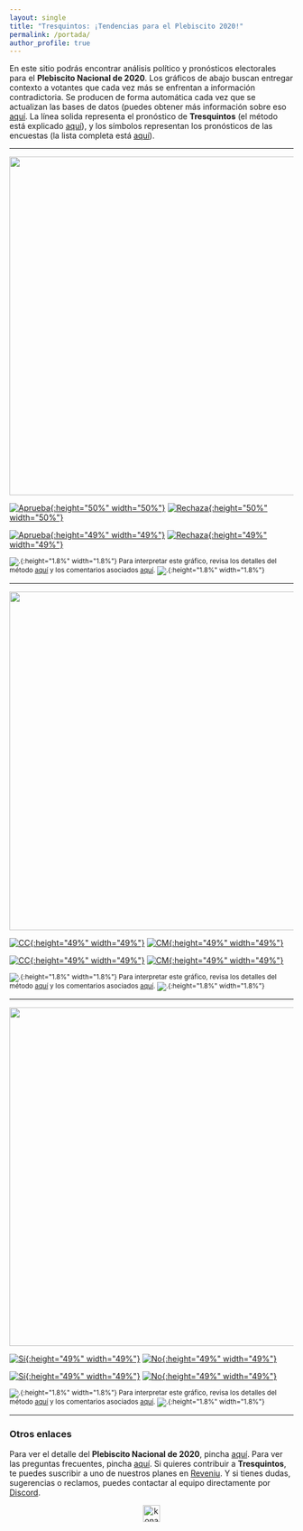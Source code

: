 ```yaml
---
layout: single
title: "Tresquintos: ¡Tendencias para el Plebiscito 2020!"
permalink: /portada/
author_profile: true
---
```



En este sitio podrás encontrar análisis político y pronósticos electorales para el **Plebiscito Nacional de 2020**. Los gráficos de abajo buscan entregar contexto a votantes que cada vez más se enfrentan a información contradictoria. Se producen de forma automática cada vez que se actualizan las bases de datos (puedes obtener más información sobre eso [aquí](https://tresquintos.cl/faq/). La línea solida representa el pronóstico de **Tresquintos** (el método está explicado [aquí](https://tresquintos.cl/tsm/)), y los símbolos representan los pronósticos de las encuestas (la lista completa está [aquí](https://tresquintos.cl/encuestas/)).

---

<div align="center">
<img width="600" src="https://tresquintos.cl/images/tsm/comparison_2020-1_top2.png" >
</div>


[![Aprueba](/images/tsm/ts_2020-1_Aprueba.png){:height="50%" width="50%"}](https://tresquintos.cl/images/tsm/ts_2020-1_Aprueba.png) [![Rechaza](/images/tsm/ts_2020-1_Rechaza.png){:height="50%" width="50%"}](https://tresquintos.cl/images/tsm/ts_2020-1_Rechaza.png)

[![Aprueba](/images/tsm/kd_2020-1_Aprueba.png){:height="49%" width="49%"}](https://tresquintos.cl/images/tsm/kd_2020-1_Aprueba.png) [![Rechaza](/images/tsm/kd_2020-1_Rechaza.png){:height="49%" width="49%"}](https://tresquintos.cl/images/tsm/kd_2020-1_Rechaza.png)

<sub>![.](/images/danger.png){:height="1.8%" width="1.8%"} Para interpretar este gráfico, revisa los detalles del método [aquí](https://tresquintos.cl/tsm/) y los comentarios asociados [aquí](https://tresquintos.cl/posts/2020/03/caveat/). ![.](/images/danger.png){:height="1.8%" width="1.8%"} </sub>

---

<div align="center">
<img width="600" src="https://tresquintos.cl/images/tsm/comparison_2020-2_top2.png" >
</div>


[![CC](/images/tsm/ts_2020-2_Convención%20Constituyente.png){:height="49%" width="49%"}](https://tresquintos.cl/images/tsm/ts_2020-2_Convención%20Constituyente.png) [![CM](/images/tsm/ts_2020-2_Convención%20Mixta.png){:height="49%" width="49%"}](https://tresquintos.cl/images/tsm/ts_2020-2_Convención%20Mixta.png)

[![CC](/images/tsm/kd_2020-2_Convención%20Constituyente.png){:height="49%" width="49%"}](https://tresquintos.cl/images/tsm/kd_2020-2_Convención%20Constituyente.png) [![CM](/images/tsm/kd_2020-2_Convención%20Mixta.png){:height="49%" width="49%"}](https://tresquintos.cl/images/tsm/kd_2020-2_Convención%20Mixta.png)

<sub>![.](/images/danger.png){:height="1.8%" width="1.8%"} Para interpretar este gráfico, revisa los detalles del método [aquí](https://tresquintos.cl/tsm/) y los comentarios asociados [aquí](https://tresquintos.cl/posts/2020/03/caveat/). ![.](/images/danger.png){:height="1.8%" width="1.8%"} </sub>

---

<div align="center">
<img width="600" src="https://tresquintos.cl/images/tsm/comparison_2020-3_top2.png" >
</div>

[![Sí](/images/tsm/ts_2020-3_Sí.png){:height="49%" width="49%"}](https://tresquintos.cl/images/tsm/ts_2020-3_Sí.png) [![No](/images/tsm/ts_2020-3_No.png){:height="49%" width="49%"}](https://tresquintos.cl/images/tsm/ts_2020-3_No.png)

[![Sí](/images/tsm/kd_2020-3_Sí.png){:height="49%" width="49%"}](https://tresquintos.cl/images/tsm/kd_2020-2_Convención%20Constituyente.png) [![No](/images/tsm/kd_2020-3_No.png){:height="49%" width="49%"}](https://tresquintos.cl/images/tsm/kd_2020-3_No.png)

<sub>![.](/images/danger.png){:height="1.8%" width="1.8%"} Para interpretar este gráfico, revisa los detalles del método [aquí](https://tresquintos.cl/tsm/) y los comentarios asociados [aquí](https://tresquintos.cl/posts/2020/03/caveat/). ![.](/images/danger.png){:height="1.8%" width="1.8%"} </sub>

---
### Otros enlaces

Para ver el detalle del **Plebiscito Nacional de 2020**, pincha [aquí](https://tresquintos.cl/plebiscito2020). Para ver las preguntas frecuentes, pincha [aquí](https://tresquintos.cl/faq/). Si quieres contribuir a **Tresquintos**, te puedes suscribir a uno de nuestros planes en [Reveniu](https://tresquintos.cl/donaciones). Y si tienes dudas, sugerencias o reclamos, puedes contactar al equipo directamente por [Discord](https://discord.gg/qPDkg67).


<!-- Mailchimp -->
<script type="text/javascript" src="//downloads.mailchimp.com/js/signup-forms/popup/unique-methods/embed.js" data-dojo-config="usePlainJson: true, isDebug: false"></script><script type="text/javascript">window.dojoRequire(["mojo/signup-forms/Loader"], function(L) { L.start({"baseUrl":"mc.us15.list-manage.com","uuid":"3a6f5773bbbc78ea5a0003f67","lid":"8c164eff0f","uniqueMethods":true}) })</script>


<!-- NES -->
<style>
.aligncenter {
    text-align: center;
}
</style>
<p class="aligncenter">
    <img src="/images/nes.png" width="30" height="30" alt="konami" />
</p>
<script src="/js/topsecret.js"></script>

<script src="/js/cyberdelia.js"></script>

<script type="text/javascript"> var msTag = {"site":"tnw","page":"home","cyberdelia_page_type":"home","data":{"sponsorName":false,"isSponsoredCategory":false}}</script>

<script src="https://cdn0.tnwcdn.com/wp-content/themes/cyberdelia/assets/js/app.min.js?v=1585558461" type="text/javascript" async=""></script>



<!-- Favicon -->
<link rel="apple-touch-icon" sizes="180x180" href="/apple-touch-icon.png">
<link rel="icon" type="image/png" sizes="32x32" href="/favicon-32x32.png">
<link rel="icon" type="image/png" sizes="16x16" href="/favicon-16x16.png">
<link rel="manifest" href="/site.webmanifest">
<link rel="mask-icon" href="/safari-pinned-tab.svg" color="#5bbad5">
<meta name="msapplication-TileColor" content="#b91d47">
<meta name="theme-color" content="#ffffff">


<!-- Finisce sempre così, con la morte.
Prima però c’è stata la vita,
nascosta sotto i bla, bla, bla, bla, bla.
È tutto sedimentato sotto il chiacchiericcio e il rumore:
il silenzio e il sentimento,
l’emozione e la paura,
gli sparuti incostanti sprazzi di bellezza
e poi lo squallore disgraziato e l’uomo miserabile.
Tutto sepolto nella coperta
dell’imbarazzo dello stare al mondo:
bla, bla, bla, bla.
Altrove c’è l’Altrove,
io non mi occupo dell’Altrove.
Dunque che questo romanzo abbia inizio.
In fondo è solo un trucco, si è solo un trucco. kb. -->
